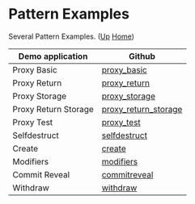 # Pattern Examples

Several Pattern Examples. ([Up](..) [Home](..\..))

| Demo application     | Github
| ---------            | -----
| Proxy Basic          | [proxy_basic]
| Proxy Return         | [proxy_return]
| Proxy Storage        | [proxy_storage]
| Proxy Return Storage | [proxy_return_storage]
| Proxy Test           | [proxy_test]
| Selfdestruct         | [selfdestruct]
| Create               | [create]
| Modifiers            | [modifiers]
| Commit Reveal        | [commitreveal]
| Withdraw             | [withdraw]

[proxy_basic]:          https://github.com/web3examples/ethereum/tree/master/pattern_examples/proxy_basic.sol
[proxy_return]:         https://github.com/web3examples/ethereum/tree/master/pattern_examples/proxy_return.sol
[proxy_return_storage]: https://github.com/web3examples/ethereum/tree/master/pattern_examples/proxy_return_storage.sol
[proxy_storage]:        https://github.com/web3examples/ethereum/tree/master/pattern_examples/proxy_storage.sol
[proxy_test]:           https://github.com/web3examples/ethereum/tree/master/pattern_examples/proxy_test.sol

[selfdestruct]: https://github.com/web3examples/ethereum/tree/master/pattern_examples/selfdestruct.sol
[create]:       https://github.com/web3examples/ethereum/tree/master/pattern_examples/create.sol
[modifiers]:    https://github.com/web3examples/ethereum/tree/master/pattern_examples/modifiers.sol
[commitreveal]: https://github.com/web3examples/ethereum/tree/master/pattern_examples/commitreveal.sol
[withdraw]:     https://github.com/web3examples/ethereum/tree/master/pattern_examples/withdraw